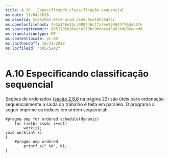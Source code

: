 ```yaml
---
title: A.10   Especificando classificação sequencial
ms.date: 11/04/2016
ms.assetid: 5c65a9b1-0fc5-4cad-a5a9-9ce10b25d25c
ms.openlocfilehash: 4e3a146e1bca988f46cf7a7ee504644f96dab67e
ms.sourcegitcommit: 6052185696adca270bc9bdbec45a626dd89cdcdd
ms.translationtype: MT
ms.contentlocale: pt-BR
ms.lasthandoff: 10/31/2018
ms.locfileid: "50575242"
---
```

# <a name="a10---specifying-sequential-ordering"></a>A.10   Especificando classificação sequencial

Seções de ordenados ([seção 2.6.6](../../parallel/openmp/2-6-6-ordered-construct.md) na página 22) são úteis para ordenação sequencialmente a saída do trabalho é feita em paralelo. O programa a seguir imprime os índices em ordem sequencial:

```
#pragma omp for ordered schedule(dynamic)
    for (i=lb; i<ub; i+=st)
        work(i);
void work(int k)
{
    #pragma omp ordered
        printf_s(" %d", k);
}
```